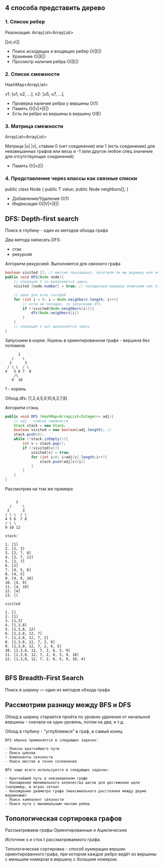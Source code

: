## 4 способа представить дерево

### 1. Список ребер

Реализация:
ArrayList<ArrayList<Integer>>

[[ui,vi]]

- Поиск исходящих и входящих ребер O(|E|)
- Хранение O(|E|)
- Просмотр наличия ребра O(|E|)

### 2. Список смежности

HashMap<ArrayList<Integer>>

v1: [u1, u2, ...], v2: [u5, u7, ...],

- Проверка наличия ребра у вершины O(1)
- Память O(|v|\*|E|)
- Есть ли ребро из вершины в вершину O(E)

### 3. Матрица смежности

ArrayList<ArrayList<Integer>>

Матрица |u| |v|, ставим 0 (нет соединения) или 1 (есть соединение) для невзвешанных графов или весы и -1
(или другое любое спец значение для отсутствующих соединений)

- Память O(|v2|)

### 4. Представление через классы как связные списки

public class Node<T> {
public T value;
public Node<T> neighbors[];
}

- Добавление/Удаление O(1)
- Индексация O(|V|\*|E|)

## DFS: Depth-first search

Поиск в глубину - один из методов обхода графа

Два метода написать DFS:

- стэк
- рекурсия

Алгоритм рекурсией. Выполняется для связного графа

```java
boolean visited []; // массив показывает, посетили ли мы вершину или нет
public void DFS(Node node){
    // операция t in выполняется здесь
    visited [node.number] = true; // посещенную вершину помечаем как true

    // цикл для всех соседей
    for (int i = 0; i = Node.neighbors.length; i++){
        // если не посещен, то запускаем dfs
        if (!visited[Node.neighbors[i]]){
            dfs(Node.neighbors[i])
        }
    }
    // операция t out выполняется здесь
}
```

Запускаем в корне. Корень в ориентированном графе - вершина без потомков

```
      1
   /    \
  2      3
 / \ \  / \
4   5 6 7  8
    /\
   9  10
```

1 - корень

Обход dfs:
[1,2,4,5,9,10,6,3,7,8]

Алгоритм стэка.

```java
public void DFS (HashMap<ArrayList<Integer>> adj){
    // adj - список смежности
    Stack stack = new Stack;
    boolean visited = new boolean[adj.length]; //
    stack.push(0);
    while (!stack.isEmpty()){
        int v = stack.pop();
        if (!visited[v]){
            visited[v] = true;
            for (int i=0; i<adj[v].length;i++){
                stack.push(adj[v][i])
            }
        }
    }
}
```

Рассмотрим на том же примере

```

     1
  /     \
 2      3
/ \ \  / \
4 5 6  7 8
/ \ \
9 10 12

```

```
stack:

1. [1]
2. [2, 3]
3. [2, 7, 8]
4. [2, 7, 12]
5. [2, 7]
6. [2]
7. [4, 5, 6]
8. [4, 5]
9. [4, 9, 10]
10. [4, 9]
11. [4, 10]
12. [4]
13. []

visited

1. []
2. [1]
3. [1,3]
4. [1,3,8]
5. [1,3,8, 12]
6. [1,3,8, 12, 7]
7. [1,3,8, 12, 7, 2]
8. [1,3,8, 12, 7, 2, 6]
9. [1,3,8, 12, 7, 2, 6, 5]
10. [1,3,8, 12, 7, 2, 6, 5, 9]
11. [1,3,8, 12, 7, 2, 6, 5, 9, 10]
12. [1,3,8, 12, 7, 2, 6, 5, 9, 10, 4]


```

## BFS Breadth-First Search

Поиск в ширину — один из методов обхода графа

## Рассмотрим разницу между BFS и DFS

Обход в ширину старается пройти по уровню удаления от начальной вершины - сначала на один уровень, потом на два, и т.д.

Обход в глубину - "углубляемся" в граф, в самый конец

```
DFS обычно применяется в следующих задачах:

- Поиска кратчайшего пути
- Поиск циклов
- Компоненты связности
- Поиск мостов и точек сочленения

BFS чаще всего используется в следующих задачах:

- Кратчайший путь в невзвешенном графе
- Нахождение минимального количества шагов для достижения цели (например, в играх сетки)
- Нахождение диаметра графа (максимального расстояния между двумя вершинами)
- Поиск компонент связности
- Поиск пути с минимальным числом ребер
```

## Топологическая сортировка графов

Рассматриваем графы Ориентированные и Ациклические

Источник s и сток t рассматриваемого графа.

Топологическая сортировка - способ нумерации вершин ориентированного графа, при котором каждое ребро ведёт из вершины с меньшим номером в вершину с большим номером.
